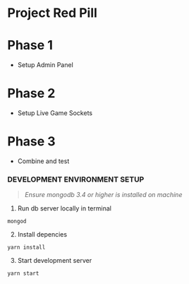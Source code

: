 # Project Red Pill

# Phase 1
-  Setup Admin Panel
# Phase 2
-  Setup Live Game Sockets
# Phase 3
-  Combine and test

### DEVELOPMENT ENVIRONMENT SETUP

> *Ensure mongodb 3.4 or higher is installed on machine*
1. Run db server locally in terminal

```
mongod
```
2. Install depencies

```
yarn install
```

3. Start development server

```
yarn start
```
